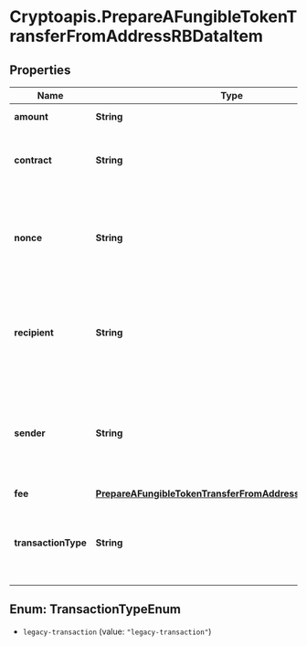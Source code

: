 # Cryptoapis.PrepareAFungibleTokenTransferFromAddressRBDataItem

## Properties

Name | Type | Description | Notes
------------ | ------------- | ------------- | -------------
**amount** | **String** | Representation of the amount to be transferred | 
**contract** | **String** | Represents the contract address of the token, which controls its logic. It is not the address that holds the tokens. | 
**nonce** | **String** | Represents the sequential running number for an address, starting from 0 for the first transaction. E.g., if the nonce of a transaction is 10, it would be the 11th transaction sent from the sender&#39;s address. | [optional] 
**recipient** | **String** | The address which receives this transaction. In UTXO-based protocols like Bitcoin there could be several senders while in account-based protocols like Ethereum there is always only one recipient. | 
**sender** | **String** | Represents the address which sends this transaction. In UTXO-based protocols like Bitcoin there could be several senders while in account-based protocols like Ethereum there is always only one sender. | 
**fee** | [**PrepareAFungibleTokenTransferFromAddressRBDataItemFee**](PrepareAFungibleTokenTransferFromAddressRBDataItemFee.md) |  | 
**transactionType** | **String** | Representation of the transaction type. For Ethereum-Classic and Binance Smart Chain there is no need to provide \&quot;transactionType\&quot; in the request. | [optional] 



## Enum: TransactionTypeEnum


* `legacy-transaction` (value: `"legacy-transaction"`)




